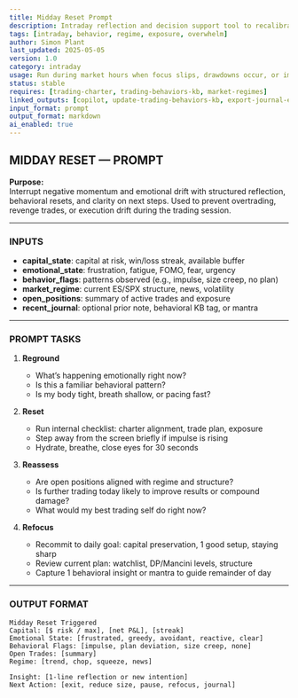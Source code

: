 ```yaml
---
title: Midday Reset Prompt  
description: Intraday reflection and decision support tool to recalibrate when off-balance, overexposed, or deviating from plan  
tags: [intraday, behavior, regime, exposure, overwhelm]  
author: Simon Plant  
last_updated: 2025-05-05  
version: 1.0  
category: intraday  
usage: Run during market hours when focus slips, drawdowns occur, or impulse risk rises  
status: stable  
requires: [trading-charter, trading-behaviors-kb, market-regimes]  
linked_outputs: [copilot, update-trading-behaviors-kb, export-journal-entry]  
input_format: prompt  
output_format: markdown  
ai_enabled: true  
---
```


## MIDDAY RESET — PROMPT

**Purpose:**  
Interrupt negative momentum and emotional drift with structured reflection, behavioral resets, and clarity on next steps. Used to prevent overtrading, revenge trades, or execution drift during the trading session.

---

### INPUTS

- **capital_state**: capital at risk, win/loss streak, available buffer  
- **emotional_state**: frustration, fatigue, FOMO, fear, urgency  
- **behavior_flags**: patterns observed (e.g., impulse, size creep, no plan)  
- **market_regime**: current ES/SPX structure, news, volatility  
- **open_positions**: summary of active trades and exposure  
- **recent_journal**: optional prior note, behavioral KB tag, or mantra  

---

### PROMPT TASKS

1. **Reground**  
   - What’s happening emotionally right now?  
   - Is this a familiar behavioral pattern?  
   - Is my body tight, breath shallow, or pacing fast?

2. **Reset**  
   - Run internal checklist: charter alignment, trade plan, exposure  
   - Step away from the screen briefly if impulse is rising  
   - Hydrate, breathe, close eyes for 30 seconds  

3. **Reassess**  
   - Are open positions aligned with regime and structure?  
   - Is further trading today likely to improve results or compound damage?  
   - What would my best trading self do right now?

4. **Refocus**  
   - Recommit to daily goal: capital preservation, 1 good setup, staying sharp  
   - Review current plan: watchlist, DP/Mancini levels, structure  
   - Capture 1 behavioral insight or mantra to guide remainder of day  

---

### OUTPUT FORMAT

```text
Midday Reset Triggered  
Capital: [$ risk / max], [net P&L], [streak]  
Emotional State: [frustrated, greedy, avoidant, reactive, clear]  
Behavioral Flags: [impulse, plan deviation, size creep, none]  
Open Trades: [summary]  
Regime: [trend, chop, squeeze, news]  

Insight: [1-line reflection or new intention]  
Next Action: [exit, reduce size, pause, refocus, journal]